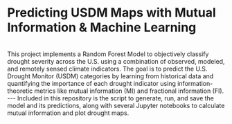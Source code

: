 # Predicting USDM Maps with Mutual Information & Machine Learning
<br>
This project implements a Random Forest Model to objectively classify drought severity across the U.S. using a combination of observed, modeled, and remotely sensed climate indicators. The goal is to predict the U.S. Drought Monitor (USDM) categories by learning from historical data and quantifying the importance of each drought indicator using information-theoretic metrics like mutual information (MI) and fractional information (FI). 
---
Included in this repository is the script to generate, run, and save the model and its predictions, along with several Jupyter notebooks to calculate mutual information and plot drought maps. 
